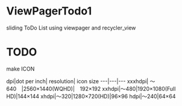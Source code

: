 # ViewPagerTodo1

sliding ToDo List
using viewpager and recycler_view


# TODO
make ICON

dpi|dot per inch| resolution| icon size
---|---|---
xxxhdpi| ～640　|2560×1440(WQHD)|　192×192
xxhdpi|～480|1920×1080(Full HD)|144×144
xhdpi|～320|1280×720(HD)|96×96
hdpi|～240|64×64
